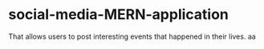 # social-media-MERN-application
That allows users to post interesting events that happened in their lives.
aa
